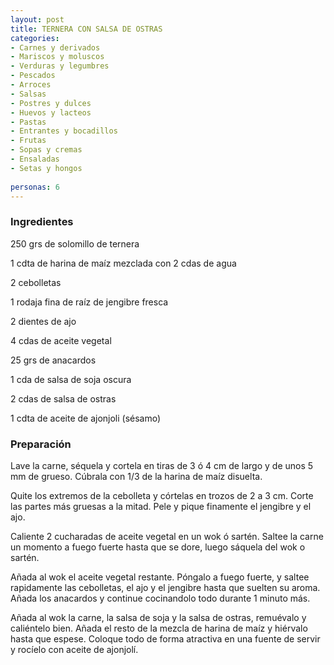 ```yaml
---
layout: post
title: TERNERA CON SALSA DE OSTRAS
categories:
- Carnes y derivados
- Mariscos y moluscos
- Verduras y legumbres
- Pescados
- Arroces
- Salsas
- Postres y dulces
- Huevos y lacteos
- Pastas
- Entrantes y bocadillos
- Frutas
- Sopas y cremas
- Ensaladas
- Setas y hongos
 
personas: 6 
---
```

<h3>Ingredientes</h3>
250 grs de solomillo de ternera

1 cdta de harina de maíz mezclada con 2 cdas de agua

2 cebolletas

1 rodaja fina de raíz de jengibre fresca

2 dientes de ajo

4 cdas de aceite vegetal

25 grs de anacardos

1 cda de salsa de soja oscura

2 cdas de salsa de ostras

1 cdta de aceite de ajonjoli (sésamo)

<h3>Preparación</h3>
Lave la carne, séquela y cortela en tiras de 3 ó 4 cm de largo y de unos 5 mm de grueso. Cúbrala con 1/3 de la harina de maíz disuelta.

Quite los extremos de la cebolleta y córtelas en trozos de 2 a 3 cm. Corte las partes más gruesas a la mitad. Pele y pique finamente el jengibre y el ajo.

Caliente 2 cucharadas de aceite vegetal en un wok ó sartén. Saltee la carne un momento a fuego fuerte hasta que se dore, luego sáquela del wok o sartén.

Añada al wok el aceite vegetal restante. Póngalo a fuego fuerte, y saltee rapidamente las cebolletas, el ajo y el jengibre hasta que suelten su aroma. Añada los anacardos y continue cocinandolo todo durante 1 minuto más.

Añada al wok la carne, la salsa de soja y la salsa de ostras, remuévalo y caliéntelo bien. Añada el resto de la mezcla de harina de maíz y hiérvalo hasta que espese. Coloque todo de forma atractiva en una fuente de servir y rocíelo con aceite de ajonjolí.

